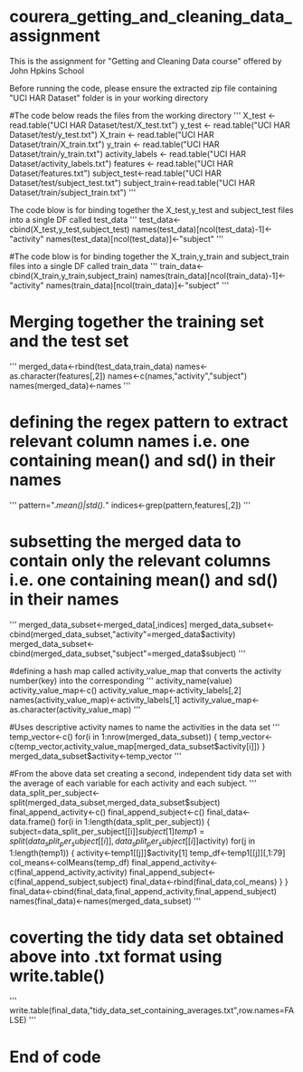 # courera_getting_and_cleaning_data_assignment
This is the assignment for "Getting and Cleaning Data course" offered by John Hpkins School

Before running the code, please ensure the extracted zip file containing "UCI HAR Dataset" folder is in your working directory

#The code below reads the files from the working directory
'''
X_test <- read.table("UCI HAR Dataset/test/X_test.txt")
y_test <- read.table("UCI HAR Dataset/test/y_test.txt")
X_train <- read.table("UCI HAR Dataset/train/X_train.txt")
y_train <- read.table("UCI HAR Dataset/train/y_train.txt")
activity_labels <- read.table("UCI HAR Dataset/activity_labels.txt")
features <- read.table("UCI HAR Dataset/features.txt")
subject_test<-read.table("UCI HAR Dataset/test/subject_test.txt")
subject_train<-read.table("UCI HAR Dataset/train/subject_train.txt")
'''


The code blow is for binding together the X_test,y_test and subject_test files into a single DF called test_data
'''
test_data<-cbind(X_test,y_test,subject_test)
names(test_data)[ncol(test_data)-1]<-"activity"
names(test_data)[ncol(test_data)]<-"subject"
'''

#The code blow is for binding together the X_train,y_train and subject_train files into a single DF called train_data
'''
train_data<-cbind(X_train,y_train,subject_train)
names(train_data)[ncol(train_data)-1]<-"activity"
names(train_data)[ncol(train_data)]<-"subject"
'''

# Merging together the training set and the test set
'''
merged_data<-rbind(test_data,train_data)
names<-as.character(features[,2])
names<-c(names,"activity","subject")
names(merged_data)<-names
'''

# defining the regex pattern to extract relevant column names  i.e. one containing mean() and sd() in their names
'''
pattern=".*mean()|std().*"
indices<-grep(pattern,features[,2])
'''

# subsetting the merged data to contain only the relevant columns i.e. one containing mean() and sd() in their names
'''
merged_data_subset<-merged_data[,indices]
merged_data_subset<-cbind(merged_data_subset,"activity"=merged_data$activity)
merged_data_subset<-cbind(merged_data_subset,"subject"=merged_data$subject)
'''


#defining a hash map called activity_value_map that converts the activity number(key) into the corresponding
'''
activity_name(value)
activity_value_map<-c()
activity_value_map<-activity_labels[,2]
names(activity_value_map)<-activity_labels[,1]
activity_value_map<-as.character(activity_value_map)
'''

#Uses descriptive activity names to name the activities in the data set
'''
temp_vector<-c()
for(i in 1:nrow(merged_data_subset))
{
        temp_vector<-c(temp_vector,activity_value_map[merged_data_subset$activity[i]])
}
merged_data_subset$activity<-temp_vector
'''


#From the above data set creating a second, independent tidy data set with the average of each variable for each activity and each subject.
'''
data_split_per_subject<-split(merged_data_subset,merged_data_subset$subject)
final_append_activity<-c()
final_append_subject<-c()
final_data<-data.frame()
for(i in 1:length(data_split_per_subject))
{
        subject=data_split_per_subject[[i]]$subject[1]
        temp1=split(data_split_per_subject[[i]],data_split_per_subject[[i]]$activity)
        for(j in 1:length(temp1))
        {
                activity<-temp1[[j]]$activity[1]
                temp_df<-temp1[[j]][,1:79]
                col_means<-colMeans(temp_df)
                final_append_activity<-c(final_append_activity,activity)
                final_append_subject<-c(final_append_subject,subject)
                final_data<-rbind(final_data,col_means)
        }
}
final_data<-cbind(final_data,final_append_activity,final_append_subject)
names(final_data)<-names(merged_data_subset)
'''

# coverting the tidy data set obtained above into .txt format using write.table()
'''
write.table(final_data,"tidy_data_set_containing_averages.txt",row.names=FALSE)
'''

# End of code 
